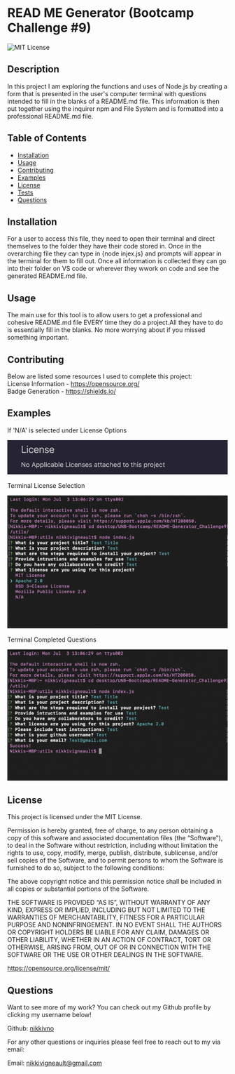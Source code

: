 # READ ME Generator (Bootcamp Challenge #9)

![MIT License](https://img.shields.io/badge/License-MIT-yellow.svg)

## Description
In this project I am exploring the functions and uses of Node.js by creating a form that is presented in the user's computer terminal with questions intended to fill in the blanks of a README.md file. This information is then put together using the inquirer npm and File System and is formatted into a professional README.md file.

## Table of Contents
- [Installation](#installation)
- [Usage](#usage)
- [Contributing](#contributing)
- [Examples](#examples)
- [License](#license)
- [Tests](#tests)
- [Questions](#questions)


## Installation <a id='installation'></a>
For a user to access this file, they need to open their terminal and direct themselves to the folder they have their code stored in. Once in the overarching file they can type in {node injex.js} and prompts will appear in the terminal for them to fill out. Once all information is collected they can go into their folder on VS code or wherever they wwork on code and see the generated README.md file. 

## Usage <a id='usage'></a>
The main use for this tool is to allow users to get a professional and cohesive README.md file EVERY time they do a project.All they have to do is essentially fill in the blanks. No more worrying about if you missed something important. 

## Contributing <a id='contributing'></a>
Below are listed some resources I used to complete this project:</br>
 License Information - https://opensource.org/<br>
 Badge Generation - https://shields.io/

## Examples <a id='examples'></a>

If 'N/A' is selected under License Options

![No License](./utils/Images/no-license.png)


Terminal License Selection

![License Selection](./utils/Images/license-selection.png)

Terminal Completed Questions

![Completed Questions](./utils/Images/completed-questions.png)

## License <a id='license'></a>
This project is licensed under the MIT License.

Permission is hereby granted, free of charge, to any person obtaining a copy of this software and associated documentation files (the “Software”), to deal in the Software without restriction, including without limitation the rights to use, copy, modify, merge, publish, distribute, sublicense, and/or sell copies of the Software, and to permit persons to whom the Software is furnished to do so, subject to the following conditions: 

The above copyright notice and this permission notice shall be included in all copies or substantial portions of the Software. 

THE SOFTWARE IS PROVIDED “AS IS”, WITHOUT WARRANTY OF ANY KIND, EXPRESS OR IMPLIED, INCLUDING BUT NOT LIMITED TO THE WARRANTIES OF MERCHANTABILITY, FITNESS FOR A PARTICULAR PURPOSE AND NONINFRINGEMENT. IN NO EVENT SHALL THE AUTHORS OR COPYRIGHT HOLDERS BE LIABLE FOR ANY CLAIM, DAMAGES OR OTHER LIABILITY, WHETHER IN AN ACTION OF CONTRACT, TORT OR OTHERWISE, ARISING FROM, OUT OF OR IN CONNECTION WITH THE SOFTWARE OR THE USE OR OTHER DEALINGS IN THE SOFTWARE.

https://opensource.org/license/mit/

## Questions <a id='questions'></a>
Want to see more of my work? You can check out my Github profile by clicking my username below!

Github: [nikkivno](https://github.com/nikkivno) 

For any other questions or inquiries please feel free to reach out to my via email:

Email: nikkivigneault@gmail.com

